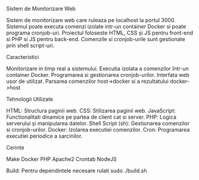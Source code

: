 Sistem de Monitorizare Web

Sistem de monitorizare web care ruleaza pe localhost la portul 3000. Sistemul poate executa comenzi izolate intr-un container Docker si poate programa cronjob-uri. Proiectul foloseste HTML, CSS și JS pentru front-end si PHP si JS pentru back-end. Comenzile si cronjob-urile sunt gestionate prin shell script-uri.

Caracteristici

Monitorizare in timp real a sistemului.
Executia izolata a comenzilor într-un container Docker.
Programarea si gestionarea cronjob-urilor.
Interfata web usor de utilizat.
Parsarea comenzilor host->docker si a rezultatului docker->host

Tehnologii Utilizate

HTML: Structura paginii web.
CSS: Stilizarea paginii web.
JavaScript: Functionalitati dinamice pe partea de client cat si server.
PHP: Logica serverului și manipularea datelor.
Shell Script (sh): Gestionarea comenzilor si cronjob-urilor.
Docker: Izolarea executiei comenzilor.
Cron: Programarea executiei periodice a sarcinilor.

Cerinte

Make
Docker
PHP
Apache2
Crontab
NodeJS

Build: Pentru dependintele necesare rulati sudo ./build.sh
